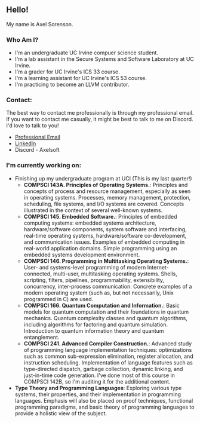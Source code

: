 ## Hello!
My name is Axel Sorenson. 

### Who Am I?
- I'm an undergraduate UC Irvine compuer science student.
- I'm a lab assistant in the Secure Systems and Software Laboratory at UC Irvine.
- I'm a grader for UC Irvine's ICS 33 course.
- I'm a learning assistant for UC Irvine's ICS 53 course.
- I'm practicing to become an LLVM contributor.

### Contact:
The best way to contact me professionally is through my professional email. If you want to contact me casually, it might be best to talk to me on Discord. I'd love to talk to you!
- [Professional Email](mailto:AxelPSorenson@gmail.com)
- [LinkedIn](https://www.linkedin.com/in/axel-sorenson)
- Discord - Axelsoft

### I'm currently working on:
- Finishing up my undergraduate program at UCI (This is my last quarter!) 
    - **COMPSCI 143A. Principles of Operating Systems.**: Principles and concepts of process and resource management, especially as seen in operating systems. Processes, memory management, protection, scheduling, file systems, and I/O systems are covered. Concepts illustrated in the context of several well-known systems.
    - **COMPSCI 145. Embedded Software.**: Principles of embedded computing systems: embedded systems architecture, hardware/software components, system software and interfacing, real-time operating systems, hardware/software co-development, and communication issues. Examples of embedded computing in real-world application domains. Simple programming using an embedded systems development environment.
    - **COMPSCI 146. Programming in Multitasking Operating Systems.**: User- and systems-level programming of modern Internet-connected, multi-user, multitasking operating systems. Shells, scripting, filters, pipelines, programmability, extensibility, concurrency, inter-process communication. Concrete examples of a modern operating system (such as, but not necessarily, Unix programmed in C) are used.
    - **COMPSCI 166. Quantum Computation and Information.**: Basic models for quantum computation and their foundations in quantum mechanics. Quantum complexity classes and quantum algorithms, including algorithms for factoring and quantum simulation. Introduction to quantum information theory and quantum entanglement.
    - **COMPSCI 241. Advanced Compiler Construction.**: Advanced study of programming language implementation techniques: optimizations such as common sub-expression elimination, register allocation, and instruction scheduling. Implementation of language features such as type-directed dispatch, garbage collection, dynamic linking, and just-in-time code generation. I've done most of this course in COMPSCI 142B, so I'm auditing it for the additional content.
- **Type Theory and Programming Languages**: Exploring various type systems, their properties, and their implementation in programming languages. Emphasis will also be placed on proof techniques, functional programming paradigms, and basic theory of programming languages to provide a holistic view of the subject.

<!--
**axelcool1234/axelcool1234** is a ✨ _special_ ✨ repository because its `README.md` (this file) appears on your GitHub profile.

Here are some ideas to get you started:

- 🔭 I’m currently working on ...
- 🌱 I’m currently learning ...
- 👯 I’m looking to collaborate on ...
- 🤔 I’m looking for help with ...
- 💬 Ask me about ...
- 📫 How to reach me: ...
- 😄 Pronouns: ...
- ⚡ Fun fact: ...
-->
